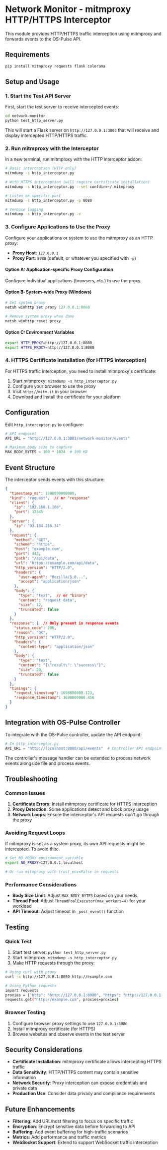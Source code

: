 # Network Monitor - mitmproxy HTTP/HTTPS Interceptor

This module provides HTTP/HTTPS traffic interception using mitmproxy and forwards events to the OS-Pulse API.

## Requirements

```bash
pip install mitmproxy requests flask colorama
```

## Setup and Usage

### 1. Start the Test API Server

First, start the test server to receive intercepted events:

```bash
cd network-monitor
python test_http_server.py
```

This will start a Flask server on `http://127.0.0.1:3003` that will receive and display intercepted HTTP/HTTPS traffic.

### 2. Run mitmproxy with the Interceptor

In a new terminal, run mitmproxy with the HTTP interceptor addon:

```bash
# Basic interception (HTTP only)
mitmdump -s http_interceptor.py

# With HTTPS interception (will require certificate installation)
mitmdump -s http_interceptor.py --set confdir=~/.mitmproxy

# Listen on specific port
mitmdump -s http_interceptor.py -p 8080

# Verbose logging
mitmdump -s http_interceptor.py -v
```

### 3. Configure Applications to Use the Proxy

Configure your applications or system to use the mitmproxy as an HTTP proxy:

- **Proxy Host**: `127.0.0.1`
- **Proxy Port**: `8080` (default, or whatever you specified with `-p`)

#### Option A: Application-specific Proxy Configuration
Configure individual applications (browsers, etc.) to use the proxy.

#### Option B: System-wide Proxy (Windows)
```powershell
# Set system proxy
netsh winhttp set proxy 127.0.0.1:8080

# Remove system proxy when done
netsh winhttp reset proxy
```

#### Option C: Environment Variables
```bash
export HTTP_PROXY=http://127.0.0.1:8080
export HTTPS_PROXY=http://127.0.0.1:8080
```

### 4. HTTPS Certificate Installation (for HTTPS interception)

For HTTPS traffic interception, you need to install mitmproxy's certificate:

1. Start mitmproxy: `mitmdump -s http_interceptor.py`
2. Configure your browser to use the proxy
3. Visit `http://mitm.it` in your browser
4. Download and install the certificate for your platform

## Configuration

Edit `http_interceptor.py` to configure:

```python
# API endpoint
API_URL = "http://127.0.0.1:3003/network-monitor/events"

# Maximum body size to capture
MAX_BODY_BYTES = 100 * 1024  # 100 KB
```

## Event Structure

The interceptor sends events with this structure:

```json
{
  "timestamp_ms": 1698000000000,
  "kind": "request",  // or "response"
  "client": {
    "ip": "192.168.1.100",
    "port": 12345
  },
  "server": {
    "ip": "93.184.216.34"
  },
  "request": {
    "method": "GET",
    "scheme": "https",
    "host": "example.com",
    "port": 443,
    "path": "/api/data",
    "url": "https://example.com/api/data",
    "http_version": "HTTP/2.0",
    "headers": {
      "user-agent": "Mozilla/5.0...",
      "accept": "application/json"
    },
    "body": {
      "type": "text",  // or "binary"
      "content": "request data",
      "size": 12,
      "truncated": false
    }
  },
  "response": {  // Only present in response events
    "status_code": 200,
    "reason": "OK",
    "http_version": "HTTP/2.0",
    "headers": {
      "content-type": "application/json"
    },
    "body": {
      "type": "text",
      "content": "{\"result\": \"success\"}",
      "size": 20,
      "truncated": false
    }
  },
  "timings": {
    "request_timestamp": 1698000000.123,
    "response_timestamp": 1698000000.456
  }
}
```

## Integration with OS-Pulse Controller

To integrate with the OS-Pulse controller, update the API endpoint:

```python
# In http_interceptor.py
API_URL = "http://localhost:8080/api/events"  # Controller API endpoint
```

The controller's message handler can be extended to process network events alongside file and process events.

## Troubleshooting

### Common Issues

1. **Certificate Errors**: Install mitmproxy certificate for HTTPS interception
2. **Proxy Detection**: Some applications detect and block proxy usage
3. **Network Loops**: Ensure the interceptor's API requests don't go through the proxy

### Avoiding Request Loops

If mitmproxy is set as a system proxy, its own API requests might be intercepted. To avoid this:

```bash
# Set NO_PROXY environment variable
export NO_PROXY=127.0.0.1,localhost

# Or run mitmproxy with trust_env=False in requests
```

### Performance Considerations

- **Body Size Limit**: Adjust `MAX_BODY_BYTES` based on your needs
- **Thread Pool**: Adjust `ThreadPoolExecutor(max_workers=4)` for your workload
- **API Timeout**: Adjust timeout in `_post_event()` function

## Testing

### Quick Test

1. Start test server: `python test_http_server.py`
2. Start mitmproxy: `mitmdump -s http_interceptor.py`
3. Make HTTP requests through the proxy:

```bash
# Using curl with proxy
curl -x http://127.0.0.1:8080 http://example.com

# Using Python requests
import requests
proxies = {"http": "http://127.0.0.1:8080", "https": "http://127.0.0.1:8080"}
requests.get("http://example.com", proxies=proxies)
```

### Browser Testing

1. Configure browser proxy settings to use `127.0.0.1:8080`
2. Install mitmproxy certificate (for HTTPS)
3. Browse websites and observe events in the test server

## Security Considerations

- **Certificate Installation**: mitmproxy certificate allows intercepting HTTPS traffic
- **Data Sensitivity**: HTTP/HTTPS content may contain sensitive information
- **Network Security**: Proxy interception can expose credentials and private data
- **Production Use**: Consider data privacy and compliance requirements

## Future Enhancements

- **Filtering**: Add URL/host filtering to focus on specific traffic
- **Encryption**: Encrypt sensitive data before forwarding to API
- **Buffering**: Add event buffering for high-traffic scenarios
- **Metrics**: Add performance and traffic metrics
- **WebSocket Support**: Extend to support WebSocket traffic interception